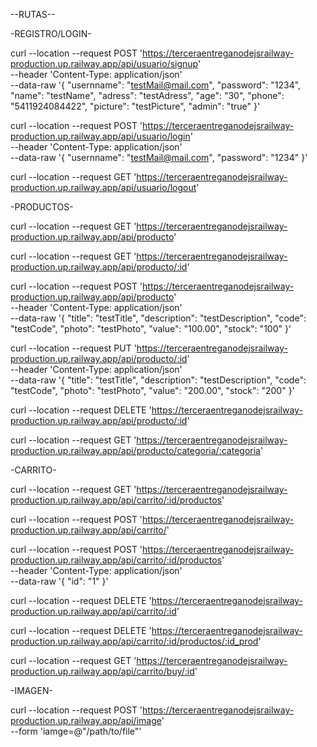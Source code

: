 --RUTAS--

-REGISTRO/LOGIN-

curl --location --request POST 'https://terceraentreganodejsrailway-production.up.railway.app/api/usuario/signup' \
--header 'Content-Type: application/json' \
--data-raw '{
"usernname": "testMail@mail.com",
"password": "1234",
"name": "testName",
"adress": "testAdress",
"age": "30",
"phone": "5411924084422",
"picture": "testPicture",
"admin": "true"
}'

curl --location --request POST 'https://terceraentreganodejsrailway-production.up.railway.app/api/usuario/login' \
--header 'Content-Type: application/json' \
--data-raw '{
"usernname": "testMail@mail.com",
"password": "1234"
}'

curl --location --request GET 'https://terceraentreganodejsrailway-production.up.railway.app/api/usuario/logout'

-PRODUCTOS-

curl --location --request GET 'https://terceraentreganodejsrailway-production.up.railway.app/api/producto'

curl --location --request GET 'https://terceraentreganodejsrailway-production.up.railway.app/api/producto/:id'

curl --location --request POST 'https://terceraentreganodejsrailway-production.up.railway.app/api/producto' \
--header 'Content-Type: application/json' \
--data-raw '{
"title": "testTitle",
"description": "testDescription",
"code": "testCode",
"photo": "testPhoto",
"value": "100.00",
"stock": "100"
}'

curl --location --request PUT 'https://terceraentreganodejsrailway-production.up.railway.app/api/producto/:id' \
--header 'Content-Type: application/json' \
--data-raw '{
"title": "testTitle",
"description": "testDescription",
"code": "testCode",
"photo": "testPhoto",
"value": "200.00",
"stock": "200"
}'

curl --location --request DELETE 'https://terceraentreganodejsrailway-production.up.railway.app/api/producto/:id'

curl --location --request GET 'https://terceraentreganodejsrailway-production.up.railway.app/api/producto/categoria/:categoria'

-CARRITO-

curl --location --request GET 'https://terceraentreganodejsrailway-production.up.railway.app/api/carrito/:id/productos'

curl --location --request POST 'https://terceraentreganodejsrailway-production.up.railway.app/api/carrito/'

curl --location --request POST 'https://terceraentreganodejsrailway-production.up.railway.app/api/carrito/:id/productos' \
--header 'Content-Type: application/json' \
--data-raw '{
"id": "1"
}'

curl --location --request DELETE 'https://terceraentreganodejsrailway-production.up.railway.app/api/carrito/:id'

curl --location --request DELETE 'https://terceraentreganodejsrailway-production.up.railway.app/api/carrito/:id/productos/:id_prod'

curl --location --request GET 'https://terceraentreganodejsrailway-production.up.railway.app/api/carrito/buy/:id'

-IMAGEN-

curl --location --request POST 'https://terceraentreganodejsrailway-production.up.railway.app/api/image' \
--form 'iamge=@"/path/to/file"'
